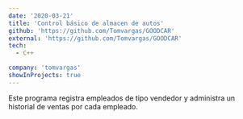 ```yaml
---
date: '2020-03-21'
title: 'Control básico de almacen de autos'
github: 'https://github.com/Tomvargas/GOODCAR'
external: 'https://github.com/Tomvargas/GOODCAR'
tech:
  - C++

company: 'tomvargas'
showInProjects: true
---
```


Este programa registra empleados de tipo vendedor y administra un historial de ventas por cada empleado.
